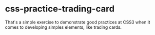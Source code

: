 # css-practice-trading-card
That's a simple exercise to demonstrate good practices at CSS3 when it comes to developing simples elements, like trading cards. 
